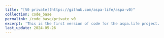 ```yaml
---
title: "[V0 private](https://github.com/aspa-life/aspa-v0)"
collection: code_base
permalink: /code_base/private_v0
excerpt: 'This is the first version of code for the aspa.life project. Please contact us at aspa.life1@gmail.com for accessing the private code.'
last_update: 2024-05-26
---
```


